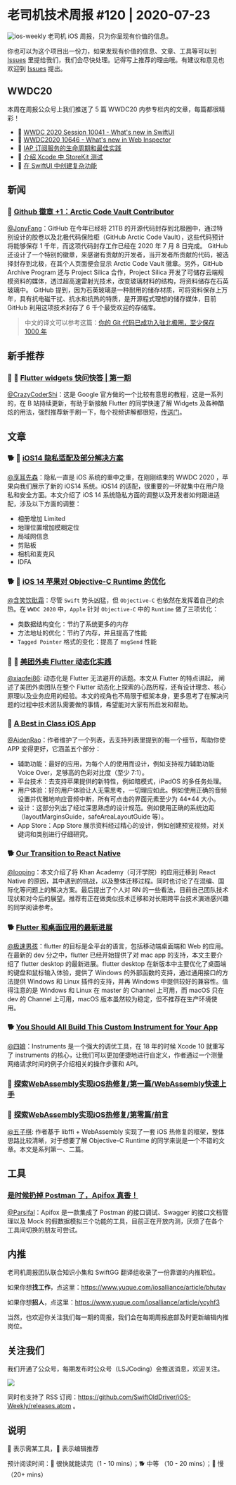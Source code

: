 # 老司机技术周报 #120 | 2020-07-23

![ios-weekly](https://github.com/SwiftOldDriver/iOS-Weekly/blob/master/assets/ios-weekly.png?raw=true)
老司机 iOS 周报，只为你呈现有价值的信息。

你也可以为这个项目出一份力，如果发现有价值的信息、文章、工具等可以到 [Issues](https://github.com/SwiftOldDriver/iOS-Weekly/issues) 里提给我们，我们会尽快处理。记得写上推荐的理由哦。有建议和意见也欢迎到 [Issues](https://github.com/SwiftOldDriver/iOS-Weekly/issues) 提出。

## WWDC20

本周在周报公众号上我们推送了 5 篇 WWDC20 内参专栏内的文章，每篇都很精彩！

- 🌟 [WWDC 2020 Session 10041 - What's new in SwiftUI](https://mp.weixin.qq.com/s/uwDTHvfQtsikDDSJyEkVcQ)
- 🌟 [WWDC2020 10646 - What's new in Web Inspector](https://mp.weixin.qq.com/s/tidA4bwYz3C5qNGrOtTaKQ)
- 🌟 [IAP 订阅服务的生命周期和最佳实践](https://mp.weixin.qq.com/s/9cG9TPFxDbtSD3hqTqimLA)
- 🌟 [介绍 Xcode 中 StoreKit 测试](https://mp.weixin.qq.com/s/m2twCCn5G4o0cTeWUKDn_w)
- 🌟 [在 SwiftUI 中创建复杂功能](https://mp.weixin.qq.com/s/T_N1VE2UJrRwKqVTfXDT4w)

## 新闻

### 🐎 [Github 徽章 +1：Arctic Code Vault Contributor](https://github.blog/2020-07-16-github-archive-program-the-journey-of-the-worlds-open-source-code-to-the-arctic/)

[@JonyFang](https://github.com/JonyFang)：GitHub 在今年已经将 21TB 的开源代码封存到北极圈中，通过特别设计的胶卷以及北极代码保险柜（GitHub Arctic Code Vault），这些代码预计将能够保存 1 千年，而这项代码封存工作已经在 2020 年 7 月 8 日完成。 GitHub 还设计了一个特别的徽章，来感谢有贡献的开发者，当开发者所贡献的代码，被选择封存到北极，在其个人页面便会显示 Arctic Code Vault 徽章。另外，GitHub Archive Program 还与 Project Silica 合作，Project Silica 开发了可储存云端规模资料的媒体，透过超高速雷射光技术，改变玻璃材料的结构，将资料储存在石英玻璃中。 GitHub 提到，因为石英玻璃是一种耐用的储存材质，可将资料保存上万年，具有抗电磁干扰、抗水和抗热的特质，是开源程式理想的储存媒体，目前 GitHub 利用这项技术封存了 6 千个最受欢迎的存储库。

> 中文的译文可以参考这篇：[你的 Git 代码已成功入驻北极圈，至少保存 1000 年](https://mp.weixin.qq.com/s/61dD_RyExzs6EGvQIN_z2Q)

## 新手推荐

### 🐎 🌟 [Flutter widgets 快问快答 | 第一期](https://mp.weixin.qq.com/s/rBNAs1r5j0DzlhOeRu9H0A)

[@CrazyCoderShi](https://github.com/CrazyCoderShi)：这是 Google 官方做的一个比较有意思的教程，这是一系列的，在 B 站持续更新，有助于新接触 Flutter 的同学快速了解 Widgets 及各种酷炫的用法，强烈推荐新手刷一下，每个视频讲解都很短，[传送门](https://space.bilibili.com/64169458/channel/detail?cid=131083)。

## 文章

### 🐕 🌟 [iOS14 隐私适配及部分解决方案](https://mp.weixin.qq.com/s/CJML-2YUv6sqEEnI8rI0Bw)

[@享耳先森](https://github.com/iblacksun)：隐私一直是 iOS 系统的重中之重，在刚刚结束的 WWDC 2020 ，苹果向我们展示了新的 iOS14 系统。iOS14 的适配，很重要的一环就集中在用户隐私和安全方面。本文介绍了 iOS 14 系统隐私方面的调整以及开发者如何跟进适配，涉及以下方面的调整：

- 相册增加 Limited
- 地理位置增加模糊定位
- 局域网信息
- 剪贴板
- 相机和麦克风
- IDFA

### 🐕 🌟 [iOS 14 苹果对 Objective-C Runtime 的优化](https://mp.weixin.qq.com/s/vSw98xbpEe4pjtBfqFNGAw)

[@含笑饮砒霜](https://weibo.com/chinafishnews/)：尽管 `Swift` 势头凶猛，但 `Objective-C` 也依然在发挥着自己的余热。在 `WWDC 2020` 中，`Apple` 针对 `Objective-C` 中的 `Runtime` 做了三项优化：

- 类数据结构变化：节约了系统更多的内存
- 方法地址的优化：节约了内存，并且提高了性能
- `Tagged Pointer` 格式的变化：提高了 `msgSend` 性能

### 🐢 🌟 [美团外卖 Flutter 动态化实践](https://mp.weixin.qq.com/s/wjEvtvexYytzSy5RwqGQyw)

[@xiaofei86](https://weibo.com/xuyafei86): 动态化是 Flutter 无法避开的话题。本文从 Flutter 的特点讲起， 阐述了美团外卖团队在整个 Flutter 动态化上探索的心路历程，还有设计理念、核心原理以及业务应用的经验。本文的视角也不局限于框架本身，更多思考了在解决问题的过程中技术团队需要做的事情，希望能对大家有所启发和帮助。

### 🐢 [A Best in Class iOS App](https://www.swiftjectivec.com/a-best-in-class-app/)

[@AidenRao](https://weibo.com/AidenRao)：作者维护了一个列表，去支持列表里提到的每一个细节，帮助你使 APP 变得更好，它涵盖五个部分：

- 辅助功能：最好的应用，为每个人的使用而设计，例如支持视力辅助功能 Voice Over，足够高的色彩对比度（至少 7:1）。
- 平台技术：去支持苹果提供的新特性，例如暗模式，iPadOS 的多任务处理。
- 用户体验：好的用户体验让人无需思考，一切理应如此。例如使用正确的音频设置并优雅地响应音频中断，所有可点击的界面元素至少为 44*44 大小。
- 设计：这部分列出了经过深思熟虑的设计规范。例如使用正确的系统边距（layoutMarginsGuide，safeAreaLayoutGuide 等）。
- App Store：App Store 展示资料经过精心的设计，例如创建预览视频，对关键词和类别进行仔细研究。

### 🐕 [Our Transition to React Native](https://blog.khanacademy.org/engineering/our-transition-to-react-native/)

[@looping](https://github.com/looping)：本文介绍了将 Khan Academy（可汗学院）的应用迁移到 React Native 的原因，其中遇到的挑战，以及整体迁移过程。同时也讨论了在混编、国际化等问题上的解决方案。最后提出了个人对 RN 的一些看法，目前自己团队技术现状和对今后的展望。推荐有正在做类似技术迁移和对长期跨平台技术演进感兴趣的同学阅读参考。

### 🐕 [​Flutter 和桌面应用的最新进展](https://mp.weixin.qq.com/s/AfgT7jqv4m0YjFRIF5HhbA)

[@极速男孩](https://github.com/ztlyyznf001)：flutter 的目标是全平台的语言，包括移动端桌面端和 Web 的应用。在最新的 dev 分之中，flutter 已经开始提供了对 mac app 的支持，本文主要介绍了 flutter desktop 的最新进展。flutter desktop 在新版本中主要优化了桌面端的键盘和鼠标输入体验，提供了 Windows 的外部函数的支持，通过通用接口的方法提供 Windows 和 Linux 插件的支持，并再 Windows 中提供较好的兼容性。值得注意的是 Windows 和 Linux 在 master 的 Channel 上可用，而 macOS 只在 dev 的 Channel 上可用，macOS 版本虽然较为稳定，但不推荐在生产环境使用。

### 🐕 [You Should All Build This Custom Instrument for Your App](https://blog.cocoafrog.de/how-to/2020/06/20/You-should-all-build-this-custom-instrument.html)

[@四娘](https://kemchenj.github.io/)：Instruments 是一个强大的调优工具，在 18 年的时候 Xcode 10 就重写了 instruments 的核心，让我们可以更加便捷地进行自定义，作者通过一个测量网络请求时间的例子介绍相关的操作步骤和 API。

### 🐎 [探索WebAssembly实现iOS热修复/第一篇/WebAssembly快速上手](https://mp.weixin.qq.com/s/YGY7M1PjXEujAKoIOnCWtQ)
### 🐎 [探索WebAssembly实现iOS热修复/第零篇/前言](https://mp.weixin.qq.com/s/U0q4n71VhIe6AawPtNVTzg)

[@五子棋](https://satanwoo.github.io): 作者基于 libffi + WebAssembly 实现了一套 iOS 热修复的框架，整体思路比较清晰，对于想要了解 Objective-C Runtime 的同学来说是一个不错的文章。本文是系列第一、二篇。

## 工具

### [是时候扔掉 Postman 了，Apifox 真香！](https://xie.infoq.cn/article/ae84a97dcda218e46cd885e8d)

[@Parsifal](https://github.com/ParsifalC)：Apifox 是一款集成了 Postman 的接口调试、Swagger 的接口文档管理以及 Mock 的假数据模拟三个功能的工具，目前正在开放内测，厌烦了在各个工具间切换的朋友可尝试。

## 内推

老司机周报团队联合知识小集和 SwiftGG 翻译组收录了一份靠谱的内推职位。

如果你想**找工作**，点这里：https://www.yuque.com/iosalliance/article/bhutav

如果你想**招人**，点这里：https://www.yuque.com/iosalliance/article/ycyhf3

当然，也欢迎你关注我们每一期的周报，我们会在每期周报底部及时更新编辑内推岗位。

## 关注我们

我们开通了公众号，每期发布时公众号（LSJCoding）会推送消息，欢迎关注。

![](https://github.com/SwiftOldDriver/iOS-Weekly/blob/master/assets/qrcode_for_wechat.jpg?raw=true)

同时也支持了 RSS 订阅：https://github.com/SwiftOldDriver/iOS-Weekly/releases.atom 。

## 说明

🚧 表示需某工具，🌟 表示编辑推荐

预计阅读时间：🐎 很快就能读完（1 - 10 mins）；🐕 中等 （10 - 20 mins）；🐢 慢（20+ mins）
